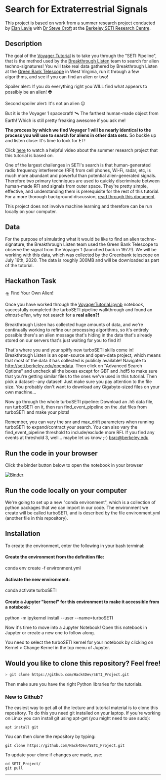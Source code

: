 # Search for Extraterrestrial Signals

This project is based on work from a summer research project conducted by [Elan Lavie](https://github.com/elanlavie) with [Dr Steve Croft](https://github.com/stevecroft) at the [Berkeley SETI Research Centre](https://seti.berkeley.edu/). 

## Description

The goal of the [Voyager Tutorial](https://github.com/Hack4Dev/SETI_Project/blob/main/VoyagerTutorial.ipynb) is to take you through the "SETI Pipeline", that is the method used by the [Breakthrough Listen](https://seti.berkeley.edu/listen/) team to search for alien techno-signatures! You will take real data gathered by Breakthrough Listen at the [Green Bank Telescope](https://en.wikipedia.org/wiki/Green_Bank_Telescope) in West Virginia, run it through a few algorithms, and see if you can find an alien or two!

Spoiler alert: If you do everything right you WILL find what appears to possibly be an alien! 👽

Second spoiler alert: It's not an alien 😔

But it is the Voyager 1 spacecraft! 🛰️ The farthest human-made object from Earth! Which is still pretty freaking awesome if you ask me!

**The process by which we find Voyager 1 will be nearly identical to the process you will use to search for aliens in other data sets.** So buckle up and listen close: It's time to look for ET!

Click [here](https://www.youtube.com/watch?v=EFxUHoXW1cA) to watch a helpful video about the summer research project that this tutorial is based on.

One of the largest challenges in SETI's search is that human-generated radio frequency interference (RFI) from cell phones, Wi-Fi, radar, etc, is much more abundant and powerful than potential alien-generated signals. Therefore two primary techniques are used to quickly discriminate between human-made RFI and signals from outer space. They're pretty simple, effective, and understanding them is prerequisite for the rest of this tutorial. For a more thorough background discussion, [read through this document](https://github.com/UCBerkeleySETI/breakthrough/tree/master/GBT).

This project does not involve machine learning and therefore can be run locally on your computer.

## Data

For the purpose of simulating what it would be like to find an alien techno-signature, the Breakthrough Listen team used the Green Bank Telescope to observe the signal from the Voyager 1 (launched back in 1977!). We will be working with this data, which was collected by the Greenbank telescope on July 16th, 2020. The data is roughly 300MB and will be downloaded as part of the tutorial.

## Hackathon Task

🛸 Find Your Own Alien!

Once you have worked through the [VoyagerTutorial.ipynb](https://github.com/Hack4Dev/SETI_Project/blob/main/VoyagerTutorial.ipynb) notebook, succesfully completed the turboSETI pipeline walkthrough and found an *almost-alien*, why not search for a **real alien?!**

Breakthrough Listen has collected huge amounts of data, and we're continually working to refine our processing algorithms, so it's entirely possible there's an alien message that's hiding in the data that's already stored on our servers that's just waiting for you to find it!

That's where you and your spiffy new turboSETI skills come in! Breakthrough Listen is an open-source and open-data project, which means that most of the data it has collected is publicly available! Navigate to http://seti.berkeley.edu/opendata. Then click on "Advanced Search Options" and uncheck all the boxes except for GBT and .hdf5 to make sure that you're getting similar files to the ones we've used in this tutorial. Then pick a dataset--any dataset! Just make sure you pay attention to the file size. You probably don't want to download any Gigabyte-sized files on your own machine...

Now go through the whole turboSETI pipeline: Download an .h5 data file, run turboSETI on it, then run find_event_pipeline on the .dat files from turboSETI and make your plots!

Remember, you can vary the snr and max_drift parameters when running turboSETI to expand/contract your search. You can also vary the find_event_pipeline threshold to include/exclude more RFI. If you find any events at threshold 3, well... maybe let us know ;-) bsrc@berkeley.edu

## Run the code in your browser

Click the binder button below to open the notebook in your browser  

[![Binder](https://mybinder.org/badge_logo.svg)](https://mybinder.org/v2/gh/Hack4Dev/SETI_Project/HEAD?labpath=https%3A%2F%2Fgithub.com%2FHack4Dev%2FSETI_Project%2Fblob%2Fmain%2FVoyagerTutorial.ipynb)

## Run the code locally on your computer

We're going to set up a new "conda environment", which is a collection of python packages that we can import in our code. The environment we create will be called turboSETI, and is described by the file environment.yml (another file in this repository).

## Installation

To create the environment, enter the following in your bash terminal:

#### Create the environment from the definition file:
conda env create -f environment.yml
#### Activate the new environment:
conda activate turboSETI
#### Create a Jupyter "kernel" for this environment to make it accessible from a notebook:
python -m ipykernel install --user --name=turboSETI

Now it's time to move into a Jupyter Notebook! Open this notebook in Jupyter or create a new one to follow along.

You need to select the turboSETI kernel for your notebook by clicking on Kernel > Change Kernel in the top menu of Jupyter.

## Would you like to clone this repository? Feel free!

```bash
> git clone https://github.com/Hack4Dev/SETI_Project.git
```

Then make sure you have the right Python libraries for the tutorials. 


### New to Github?

The easiest way to get all of the lecture and tutorial material is to clone this repository. To do this you need git installed on your laptop. If you're working on Linux you can install git using apt-get (you might need to use sudo):

```
apt install git
```

You can then clone the repository by typing:

```
git clone https://github.com/Hack4Dev/SETI_Project.git
```

To update your clone if changes are made, use:

```
cd SETI_Project/
git pull
```

-----
